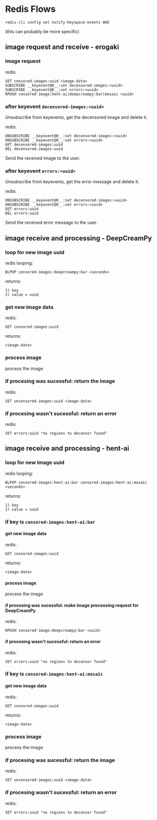 # Redis Flows

```
redis-cli config set notify-keyspace-events AKE
```

(this can probably be more specific)

## image request and receive - erogaki

### image request

redis:

```
SET censored-images:uuid <image-data>
SUBSCRIBE __keyevent@0__:set decensored-images:<uuid>
SUBSCRIBE __keyevent@0__:set errors:<uuid>
RPUSH censored-image:hent-ai|deepcreampy:bar|mosaic <uuid>
```

### after keyevent `decensored-images:<uuid>`

Unsubscribe from keyevents, get the decensored image and delete it.

redis:

```
UNSUBSCRIBE __keyevent@0__:set decensored-images:<uuid>
UNSUBSCRIBE __keyevent@0__:set errors:<uuid>
GET decensored-images:uuid
DEL decensored-images:uuid
```

Send the received image to the user.

### after keyevent `errors:<uuid>`

Unsubscribe from keyevents, get the error message and delete it.

redis:

```
UNSUBSCRIBE __keyevent@0__:set decensored-images:<uuid>
UNSUBSCRIBE __keyevent@0__:set errors:<uuid>
GET errors:uuid
DEL errors:uuid
```

Send the received error message to the user.

## image receive and processing - DeepCreamPy

### loop for new image uuid

redis looping:

```
BLPOP censored-images:deepcreampy:bar <seconds>
```

returns:

```
1) key
2) value = uuid
```

### get new image data

redis:

```
GET censored-images:uuid
```

returns:

```
<image-data>
```

### process image

process the image

### if procesing was sucessful: return the image

redis:

```
SET uncensored-images:uuid <image-data>
```

### if procesing wasn't sucessful: return an error

redis:

```
SET errors:uuid "no regions to decensor found"
```

## image receive and processing - hent-ai

### loop for new image uuid

redis looping:

```
BLPOP censored-images:hent-ai:bar censored-images:hent-ai:mosaic <seconds>
```

returns:

```
1) key
2) value = uuid
```

### if key is `censored-images:hent-ai:bar`

#### get new image data

redis:

```
GET censored-images:uuid
```

returns:

```
<image-data>
```

#### process image

process the image

#### if procesing was sucessful: make image processing request for DeepCreamPy

redis:

```
RPUSH censored-image:deepcreampy:bar <uuid>
```

#### if procesing wasn't sucessful: return an error

redis:

```
SET errors:uuid "no regions to decensor found"
```

### if key is `censored-images:hent-ai:mosaic`

#### get new image data

redis:

```
GET censored-images:uuid
```

returns:

```
<image-data>
```

### process image

process the image

### if procesing was sucessful: return the image

redis:

```
SET uncensored-images:uuid <image-data>
```

### if procesing wasn't sucessful: return an error

redis:

```
SET errors:uuid "no regions to decensor found"
```
